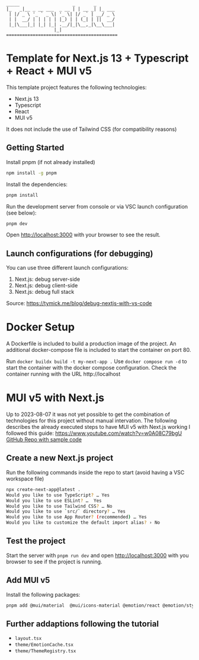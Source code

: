  ```
 _____                    _       _       
|_   _|__ _ __ ___  _ __ | | __ _| |_ ___ 
  | |/ _ \ '_ ` _ \| '_ \| |/ _` | __/ _ \
  | |  __/ | | | | | |_) | | (_| | ||  __/
  |_|\___|_| |_| |_| .__/|_|\__,_|\__\___|
                   |_|                    
==========================================
```
# Template for Next.js 13 + Typescript + React + MUI v5

This template project features the following technologies:
- Next.js 13
- Typescript
- React
- MUI v5

It does not include the use of Tailwind CSS (for compatibility reasons)


## Getting Started

Install pnpm (if not already installed)
```bash
npm install -g pnpm
```

Install the dependencies:
```bash
pnpm install
```

Run the development server from console or via VSC launch configuration (see below):

```bash
pnpm dev
```

Open [http://localhost:3000](http://localhost:3000) with your browser to see the result.


## Launch configurations (for debugging)
You can use three different launch configurations:
1. Next.js: debug server-side
2. Next.js: debug client-side
3. Next.js: debug full stack

Source: https://tymick.me/blog/debug-nextjs-with-vs-code


# Docker Setup
A Dockerfile is included to build a production image of the project.
An additional docker-compose file is included to start the container on port 80.

Run `docker buildx build -t my-next-app .`
Use `docker compose run -d` to start the container with the docker compose configuration.
Check the container running with the URL http://localhost


# MUI v5 with Next.js 
Up to 2023-08-07 it was not yet possible to get the combination of technologies for this 
project without manual intervation.
The following describes the already executed steps to have MUI v5 with Next.js working
I followed this guide: https://www.youtube.com/watch?v=w0A08C79bgU
[GitHub Repo with sample code](https://github.com/SimulShift/Next13-App-Router-And-Mui5-Example)


## Create a new Next.js project

Run the following commands inside the repo to start (avoid having a VSC workspace file)

```bash
npx create-next-app@latest .
Would you like to use TypeScript? … Yes
Would you like to use ESLint? …  Yes
Would you like to use Tailwind CSS? … No 
Would you like to use `src/` directory? … Yes
Would you like to use App Router? (recommended) … Yes
Would you like to customize the default import alias? › No 
```

## Test the project
Start the server with `pnpm run dev` and open [http://localhost:3000](http://localhost:3000) with
you browser to see if the project is running.


## Add MUI v5
Install the following packages:
```bash
pnpm add @mui/material  @mui/icons-material @emotion/react @emotion/styled @emotion/cache
```

## Further addaptions following the tutorial
- `layout.tsx`
- `theme/EmotionCache.tsx`
- `theme/ThemeRegistry.tsx`